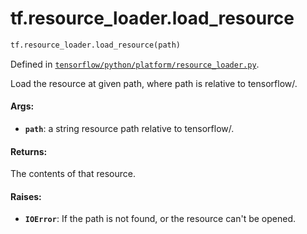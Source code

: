 <div itemscope itemtype="http://developers.google.com/ReferenceObject">
<meta itemprop="name" content="tf.resource_loader.load_resource" />
<meta itemprop="path" content="Stable" />
</div>

# tf.resource_loader.load_resource

``` python
tf.resource_loader.load_resource(path)
```



Defined in [`tensorflow/python/platform/resource_loader.py`](/code/stable/tensorflow/python/platform/resource_loader.py).

Load the resource at given path, where path is relative to tensorflow/.

#### Args:

* <b>`path`</b>: a string resource path relative to tensorflow/.


#### Returns:

The contents of that resource.


#### Raises:

* <b>`IOError`</b>: If the path is not found, or the resource can't be opened.